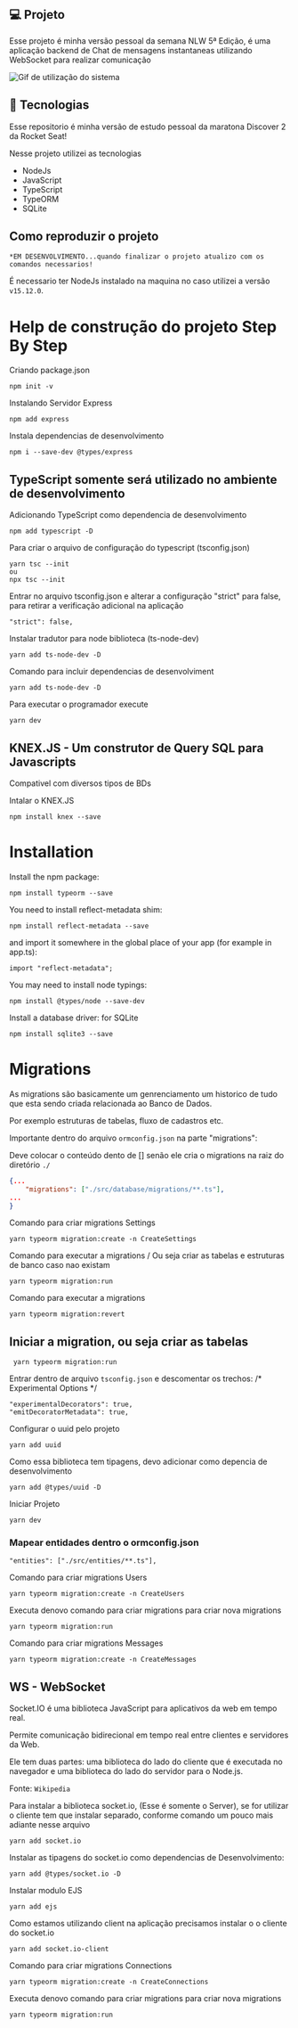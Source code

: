 ## 💻 Projeto

Esse projeto é minha versão pessoal da semana NLW 5ª Edição, é uma aplicação backend de Chat de mensagens instantaneas utilizando WebSocket para realizar comunicação

<p align="center">
 
![Gif de utilização do sistema](./public/images/chatApp.gif)
</p>


## 🚀 Tecnologias
Esse repositorio é minha versão de estudo pessoal da maratona Discover 2 da Rocket Seat!

Nesse projeto utilizei as tecnologias 
- NodeJs
- JavaScript
- TypeScript
- TypeORM
- SQLite


## Como reproduzir o projeto
`*EM DESENVOLVIMENTO...quando finalizar o projeto atualizo com os comandos necessarios!`


É necessario ter NodeJs instalado na maquina no caso utilizei a versão `v15.12.0`.



# Help de construção do projeto  Step By Step

Criando package.json
```
npm init -v
```

Instalando Servidor Express
```
npm add express
```

Instala dependencias de desenvolvimento
```
npm i --save-dev @types/express
```

## TypeScript somente será utilizado no ambiente de desenvolvimento

Adicionando TypeScript como dependencia de desenvolvimento 
```
npm add typescript -D
```

Para criar o arquivo de configuração do typescript (tsconfig.json)
```
yarn tsc --init
ou
npx tsc --init
```

Entrar no arquivo tsconfig.json e alterar a configuração "strict" para false, para retirar a verificação adicional na aplicação
```
"strict": false,  
```

Instalar tradutor para node biblioteca (ts-node-dev)
```
yarn add ts-node-dev -D
```

Comando para incluir dependencias de desenvolviment
```
yarn add ts-node-dev -D
```

Para executar o programador execute
```
yarn dev
``` 

## KNEX.JS - Um construtor de Query SQL para Javascripts
Compativel com diversos tipos de BDs

Intalar o KNEX.JS
```
npm install knex --save
```

# Installation
Install the npm package:
```
npm install typeorm --save
```
You need to install reflect-metadata shim:
```
npm install reflect-metadata --save
```
and import it somewhere in the global place of your app (for example in app.ts):
```
import "reflect-metadata";
```
You may need to install node typings:
```
npm install @types/node --save-dev
```
Install a database driver:
for SQLite
```
npm install sqlite3 --save
```

# Migrations
As migrations são basicamente um genrenciamento um historico de tudo que esta sendo criada relacionada ao Banco de Dados.

Por exemplo estruturas de tabelas, fluxo de cadastros etc.

Importante dentro do arquivo ```ormconfig.json```  na parte "migrations": 

Deve colocar o conteúdo dento de [] senão ele cria o migrations na raiz do diretório `./`
```json
{...
    "migrations": ["./src/database/migrations/**.ts"],
...
}
```

Comando para criar migrations Settings
```
yarn typeorm migration:create -n CreateSettings
```

Comando para executar a migrations / Ou seja criar as tabelas e estruturas de banco caso nao existam
```
yarn typeorm migration:run
```

Comando para executar a migrations
```
yarn typeorm migration:revert
```
## Iniciar  a migration, ou seja criar as tabelas
```yarn
 yarn typeorm migration:run
 ```

Entrar dentro de arquivo `tsconfig.json` e descomentar os trechos:
/* Experimental Options */
```
"experimentalDecorators": true, 
"emitDecoratorMetadata": true,  
 ```

 Configurar o uuid pelo projeto
```
yarn add uuid
```
Como essa biblioteca tem tipagens, devo adicionar como depencia de desenvolvimento
```
yarn add @types/uuid -D
```

Iniciar Projeto
```
yarn dev
```

### Mapear entidades dentro o ormconfig.json
`"entities": ["./src/entities/**.ts"],`

Comando para criar migrations Users
```
yarn typeorm migration:create -n CreateUsers
```

Executa denovo comando para criar migrations para criar nova migrations
```
yarn typeorm migration:run
```

Comando para criar migrations Messages
```
yarn typeorm migration:create -n CreateMessages
```

## WS - WebSocket
Socket.IO é uma biblioteca JavaScript para aplicativos da web em tempo real. 

Permite comunicação bidirecional em tempo real entre clientes e servidores da Web. 

Ele tem duas partes: uma biblioteca do lado do cliente que é executada no navegador e uma biblioteca do lado do servidor para o Node.js.

Fonte: `Wikipedia`

Para instalar a biblioteca socket.io, (Esse é somente o Server), se for utilizar o cliente tem que instalar separado, conforme comando um pouco mais adiante nesse arquivo
```
yarn add socket.io
```
Instalar as tipagens do socket.io como dependencias de Desenvolvimento:
```
yarn add @types/socket.io -D
```
Instalar modulo EJS
```
yarn add ejs
 ```  
Como estamos utilizando client na aplicação precisamos instalar o o cliente do socket.io

```
yarn add socket.io-client
```

Comando para criar migrations Connections
```
yarn typeorm migration:create -n CreateConnections
```

Executa denovo comando para criar migrations para criar nova migrations
```
yarn typeorm migration:run
```
